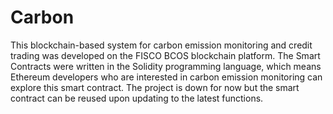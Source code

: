# Carbon
This blockchain-based system for carbon emission monitoring and credit trading was developed on the FISCO BCOS blockchain platform. The Smart Contracts were written in the Solidity programming language, which means Ethereum developers who are interested in carbon emission monitoring can explore this smart contract. The project is down for now but the smart contract can be reused upon updating to the latest functions. 
